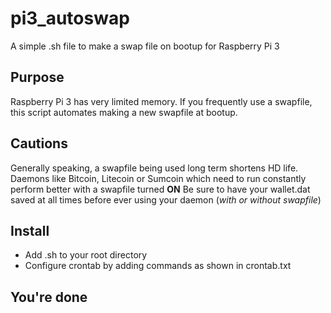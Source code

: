 # pi3_autoswap
A simple .sh file to make a swap file on bootup for Raspberry Pi 3

## Purpose

Raspberry Pi 3 has very limited memory.  If you frequently use a swapfile, this script automates making a new swapfile at bootup.

## Cautions

Generally speaking,  a swapfile being used long term shortens HD life.  Daemons like Bitcoin, Litecoin or Sumcoin which need to run constantly perform better with a swapfile turned **ON** 
Be sure to have your wallet.dat saved at all times before ever using your daemon (*with or without swapfile*)

## Install
* Add .sh to your root directory
* Configure crontab by adding commands as shown in crontab.txt


## You're done


